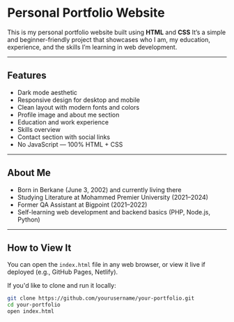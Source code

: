 

# Personal Portfolio Website

This is my personal portfolio website built using **HTML** and **CSS** 
It’s a simple and beginner-friendly project that showcases who I am, my education, experience, and the skills I’m learning in web development.

---

## Features

- Dark mode aesthetic
- Responsive design for desktop and mobile
- Clean layout with modern fonts and colors
- Profile image and about me section
- Education and work experience
- Skills overview
- Contact section with social links
- No JavaScript — 100% HTML + CSS

---

## About Me

- Born in Berkane (June 3, 2002) and currently living there
- Studying Literature at Mohammed Premier University (2021–2024)
- Former QA Assistant at Bigpoint (2021–2022)
- Self-learning web development and backend basics (PHP, Node.js, Python)

---



## How to View It

You can open the `index.html` file in any web browser, or view it live if deployed (e.g., GitHub Pages, Netlify).

If you'd like to clone and run it locally:

```bash
git clone https://github.com/yourusername/your-portfolio.git
cd your-portfolio
open index.html
